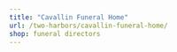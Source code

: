 ```yaml
---
title: "Cavallin Funeral Home"
url: /two-harbors/cavallin-funeral-home/
shop: funeral directors
---
```

